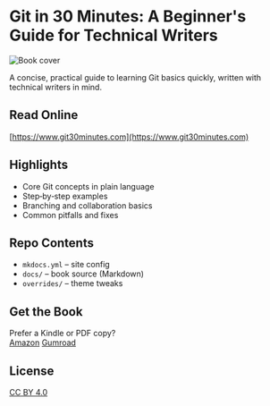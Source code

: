 # Git in 30 Minutes: A Beginner's Guide for Technical Writers

![Book cover](images/git30mincover.jpg)

A concise, practical guide to learning Git basics quickly, written with technical writers in mind.

## Read Online
[https://www.git30minutes.com](https://www.git30minutes.com)

## Highlights
- Core Git concepts in plain language  
- Step‑by‑step examples  
- Branching and collaboration basics  
- Common pitfalls and fixes  

## Repo Contents
- `mkdocs.yml` – site config  
- `docs/` – book source (Markdown)  
- `overrides/` – theme tweaks  

## Get the Book
Prefer a Kindle or PDF copy?  
[Amazon](https://www.amazon.com/Start-Using-Git-NOW-30-Minute-ebook/dp/B0CW1NGPQK)
[Gumroad](https://hijamesgill.gumroad.com/l/git30minutes)

## License
[CC BY 4.0](https://creativecommons.org/licenses/by/4.0/)
